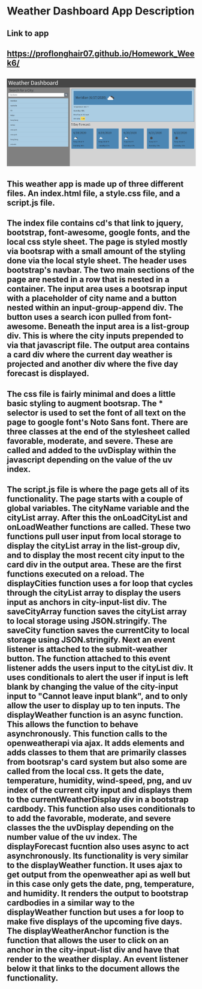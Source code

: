 # Weather Dashboard App Description
## Link to app
## https://proflonghair07.github.io/Homework_Week6/
## ![](images/Weather_Dashboard_Screenshot.png)
## This weather app is made up of three different files. An index.html file, a style.css file, and a script.js file.

## The index file contains cd's that link to jquery, bootstrap, font-awesome, google fonts, and the local css style sheet. The page is styled mostly via bootsrap with a small amount of the styling done via the local style sheet. The header uses bootstrap's navbar. The two main sections of the page are nested in a row that is nested in a container. The input area uses a bootsrap input with a placeholder of city name and a button nested within an input-group-append div. The button uses a search icon pulled from font-awesome. Beneath the input area is a list-group div. This is where the city inputs prepended to via that javascript file. The output area contains a card div where the current day weather is projected and another div where the five day forecast is displayed.

## The css file is fairly minimal and does a little basic styling to augment bootsrap. The \* selector is used to set the font of all text on the page to google font's Noto Sans font. There are three classes at the end of the stylesheet called favorable, moderate, and severe. These are called and added to the uvDisplay within the javascript depending on the value of the uv index.

## The script.js file is where the page gets all of its functionality. The page starts with a couple of global variables. The cityName variable and the cityList array. After this the onLoadCityList and onLoadWeather functions are called. These two functions pull user input from local storage to display the cityList array in the list-group div, and to display the most recent city input to the card div in the output area. These are the first functions executed on a reload. The displayCities function uses a for loop that cycles through the cityList array to display the users input as anchors in city-input-list div. The saveCityArray function saves the cityList array to local storage using JSON.stringify. The saveCity function saves the currentCity to local storage using JSON.stringify. Next an event listener is attached to the submit-weather button. The function attached to this event listener adds the users input to the cityList div. It uses conditionals to alert the user if input is left blank by changing the value of the city-input input to "Cannot leave input blank", and to only allow the user to display up to ten inputs. The displayWeather function is an async function. This allows the function to behave asynchronously. This function calls to the openweatherapi via ajax. It adds elements and adds classes to them that are primarily classes from bootsrap's card system but also some are called from the local css. It gets the date, temperature, humidity, wind-speed, png, and uv index of the current city input and displays them to the currentWeatherDisplay div in a bootstrap cardbody. This function also uses conditionals to to add the favorable, moderate, and severe classes the the uvDisplay depending on the number value of the uv index. The displayForecast fucntion also uses async to act asynchronously. Its functionality is very similar to the displayWeather function. It uses ajax to get output from the openweather api as well but in this case only gets the date, png, temperature, and humidity. It renders the output to bootstrap cardbodies in a similar way to the displayWeather function but uses a for loop to make five displays of the upcoming five days. The displayWeatherAnchor function is the function that allows the user to click on an anchor in the city-input-list div and have that render to the weather display. An event listener below it that links to the document allows the functionality.
